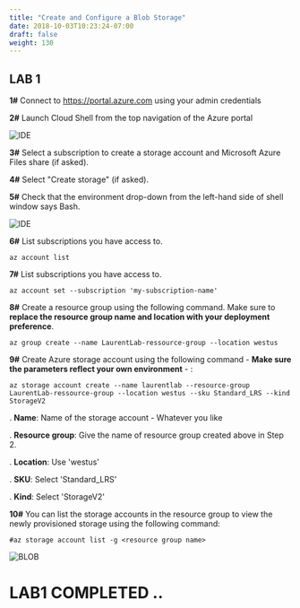 ```yaml
---
title: "Create and Configure a Blob Storage"
date: 2018-10-03T10:23:24-07:00
draft: false
weight: 130
---
```


## LAB 1

**1#**  Connect to https://portal.azure.com using your admin credentials

**2#**  Launch Cloud Shell from the top navigation of the Azure portal

![IDE](/images/mfe/shell-icon.png?classes=border,shadow)

**3#**  Select a subscription to create a storage account and Microsoft Azure Files share (if asked).

**4#**  Select "Create storage" (if asked).

**5#**  Check that the environment drop-down from the left-hand side of shell window says Bash. 

![IDE](/images/mfe/env-selector.png?classes=border,shadow)

**6#**  List subscriptions you have access to.

```
az account list
```
**7#**  List subscriptions you have access to.

```
az account set --subscription 'my-subscription-name'
```
**8#** Create a resource group using the following command. Make sure to **replace the resource group name and location with your deployment preference**.

```
az group create --name LaurentLab-ressource-group --location westus
```

**9#** Create Azure storage account using the following command - **Make sure the parameters reflect your own environment** - :

```
az storage account create --name laurentlab --resource-group LaurentLab-ressource-group --location westus --sku Standard_LRS --kind StorageV2
```

. **Name**: Name of the storage account - Whatever you like

. **Resource group**: Give the name of resource group created above in Step 2.

. **Location**: Use 'westus'

. **SKU**: Select 'Standard_LRS'

. **Kind**: Select 'StorageV2'

**10#** You can list the  storage accounts in the resource group to view the newly provisioned storage using the following command:

```
#az storage account list -g <resource group name>
```

![BLOB](/images/mfe/AZ_blobv2.png?classes=border,shadow)

# LAB1 COMPLETED ..
